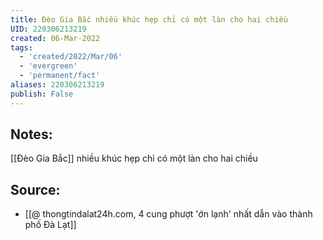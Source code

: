 ```yaml
---
title: Đèo Gia Bắc nhiều khúc hẹp chỉ có một làn cho hai chiều
UID: 220306213219
created: 06-Mar-2022
tags:
  - 'created/2022/Mar/06'
  - 'evergreen'
  - 'permanent/fact'
aliases: 220306213219
publish: False
---
```

## Notes:
[[Đèo Gia Bắc]] nhiều khúc hẹp chỉ có một làn cho hai chiều

## Source:
- [[@ thongtindalat24h.com, 4 cung phượt 'ớn lạnh' nhất dẫn vào thành phố Đà Lạt]]
